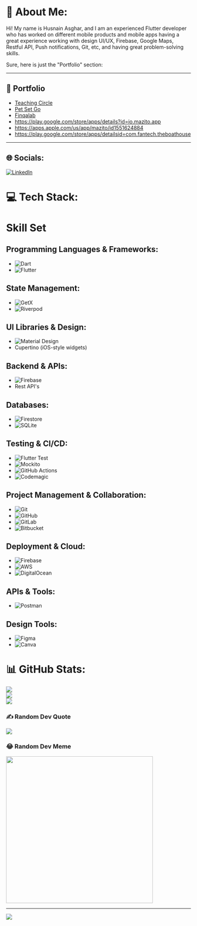 # 💫 About Me:
Hi!
My name is Husnain Asghar, and I am an experienced Flutter developer who has worked on different mobile products and mobile apps having a great experience working with design UI/UX, Firebase, Google Maps, Restful API, Push notifications, Git, etc, and having great problem-solving skills.

Sure, here is just the "Portfolio" section:

---

## 💼 Portfolio
- [Teaching Circle](https://teachingcircle.one/)
- [Pet Set Go](https://petsetgo.com/)
- [Finqalab](https://www.finqalab.com/)
- https://play.google.com/store/apps/details?id=io.mazito.app
- https://apps.apple.com/us/app/mazito/id1551624884
- https://play.google.com/store/apps/detailsid=com.fantech.theboathouse

---
## 🌐 Socials:
[![LinkedIn](https://img.shields.io/badge/LinkedIn-%230077B5.svg?logo=linkedin&logoColor=white)](https://www.linkedin.com/in/husnain-asghar-b501a0163/) 

# 💻 Tech Stack:
# Skill Set

## Programming Languages & Frameworks:
- ![Dart](https://img.shields.io/badge/dart-%230175C2.svg?style=for-the-badge&logo=dart&logoColor=white)
- ![Flutter](https://img.shields.io/badge/flutter-%2302569B.svg?style=for-the-badge&logo=flutter&logoColor=white)

## State Management:
- ![GetX](https://img.shields.io/badge/getx-%231C2833.svg?style=for-the-badge&logo=flutter&logoColor=white)
- ![Riverpod](https://img.shields.io/badge/riverpod-%234CAF50.svg?style=for-the-badge&logo=flutter&logoColor=white)

## UI Libraries & Design:
- ![Material Design](https://img.shields.io/badge/material%20design-%230081CB.svg?style=for-the-badge&logo=material-design&logoColor=white)
- Cupertino (iOS-style widgets)

## Backend & APIs:
- ![Firebase](https://img.shields.io/badge/firebase-%23039BE5.svg?style=for-the-badge&logo=firebase)
- Rest API's

## Databases:
- ![Firestore](https://img.shields.io/badge/firestore-%23FFA000.svg?style=for-the-badge&logo=firebase&logoColor=white)
- ![SQLite](https://img.shields.io/badge/sqlite-%2307405e.svg?style=for-the-badge&logo=sqlite&logoColor=white)

## Testing & CI/CD:
- ![Flutter Test](https://img.shields.io/badge/flutter%20test-%234CAF50.svg?style=for-the-badge&logo=flutter&logoColor=white)
- ![Mockito](https://img.shields.io/badge/mockito-%23C8232C.svg?style=for-the-badge&logo=flutter&logoColor=white)
- ![GitHub Actions](https://img.shields.io/badge/github%20actions-%232671E5.svg?style=for-the-badge&logo=githubactions&logoColor=white)
- ![Codemagic](https://img.shields.io/badge/codemagic-%23103A53.svg?style=for-the-badge&logo=codemagic&logoColor=white)

## Project Management & Collaboration:
- ![Git](https://img.shields.io/badge/git-%23F05033.svg?style=for-the-badge&logo=git&logoColor=white)
- ![GitHub](https://img.shields.io/badge/github-%23121011.svg?style=for-the-badge&logo=github&logoColor=white)
- ![GitLab](https://img.shields.io/badge/gitlab-%23181717.svg?style=for-the-badge&logo=gitlab&logoColor=white)
- ![Bitbucket](https://img.shields.io/badge/bitbucket-%230047B3.svg?style=for-the-badge&logo=bitbucket&logoColor=white)

## Deployment & Cloud:
- ![Firebase](https://img.shields.io/badge/firebase-a08021?style=for-the-badge&logo=firebase&logoColor=ffcd34)
- ![AWS](https://img.shields.io/badge/AWS-%23FF9900.svg?style=for-the-badge&logo=amazon-aws&logoColor=white)
- ![DigitalOcean](https://img.shields.io/badge/DigitalOcean-%230167ff.svg?style=for-the-badge&logo=digitalOcean&logoColor=white)

## APIs & Tools:
- ![Postman](https://img.shields.io/badge/Postman-FF6C37?style=for-the-badge&logo=postman&logoColor=white)

## Design Tools:
- ![Figma](https://img.shields.io/badge/figma-%23F24E1E.svg?style=for-the-badge&logo=figma&logoColor=white)
- ![Canva](https://img.shields.io/badge/Canva-%2300C4CC.svg?style=for-the-badge&logo=Canva&logoColor=white)

# 📊 GitHub Stats:
![](https://github-readme-stats.vercel.app/api?username=husnain067&theme=radical&hide_border=true&include_all_commits=true&count_private=true)<br/>
![](https://github-readme-streak-stats.herokuapp.com/?user=husnain067&theme=radical&hide_border=true)<br/>
![](https://github-readme-stats.vercel.app/api/top-langs/?username=husnain067&theme=radical&hide_border=true&include_all_commits=true&count_private=true&layout=compact)

### ✍️ Random Dev Quote
![](https://quotes-github-readme.vercel.app/api?type=horizontal&theme=radical)

### 😂 Random Dev Meme
<img src='https://memer-new.vercel.app/' style="height: 400px;"/>

---
[![](https://visitcount.itsvg.in/api?id=husnain067&icon=0&color=0)](https://visitcount.itsvg.in)

<!-- Proudly created with GPRM ( https://gprm.itsvg.in ) -->
